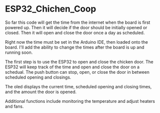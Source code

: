 # ESP32_Chichen_Coop
So far this code will get the time from the internet when the board is first powered up.  Then it will decide if the door should be initially opened or closed.  Then it will open and close the door once a day as scheduled.

Right now the time must be set in the Arduino IDE, then loaded onto the board.  I'll add the ability to change the times after the board is up and running soon.

The first step is to use the ESP32 to open and close the chicken door.  The ESP32 will keep track of the time and open and close the door on a schedual.  The push button can stop, open, or close the door in between scheduled opening and closings.

The oled displays the current time, scheduled opening and closing times, and the amount the door is opened.

Additional functions include monitoring the temperature and adjust heaters and fans.


